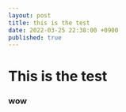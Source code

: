 ```yaml
---
layout: post
title: this is the test
date: 2022-03-25 22:38:00 +0900
published: true
---
```


<h1> This is the test
<h3> wow
